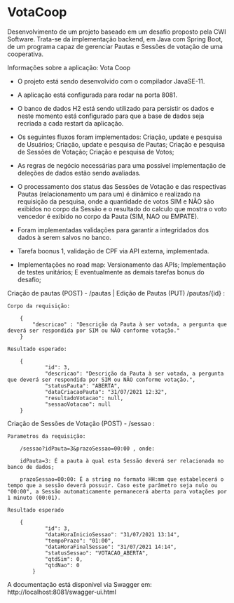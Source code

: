 # VotaCoop
Desenvolvimento de um projeto baseado em um desafio proposto pela CWI Software. Trata-se da implementação backend, em Java com Spring Boot, de um programa capaz de gerenciar Pautas e Sessões de votação de uma cooperativa.

Informações sobre a aplicação: Vota Coop

- O projeto está sendo desenvolvido com o compilador JavaSE-11.
- A aplicação está configurada para rodar na porta 8081.
- O banco de dados H2 está sendo utilizado para persistir os dados e neste momento está configurado para que a base de dados seja recriada a cada restart da aplicação.
- Os seguintes fluxos foram implementados:
	Criação, update e pesquisa de Usuários;
	Criação, update e pesquisa de Pautas;
	Criação e pesquisa de Sessões de Votação;
	Criação e pesquisa de Votos;

- As regras de negócio necessárias para uma possível implementação de deleções de dados estão sendo avaliadas.
- O processamento dos status das Sessões de Votação e das respectivas Pautas (relacionamento um para um) é dinâmico e realizado na requisição da pesquisa, onde a quantidade de votos SIM e NÃO são exibidos no corpo da Sessão e o resultado do calculo que mostra o voto vencedor é exibido no corpo da Pauta (SIM, NAO ou EMPATE).
- Foram implementadas validações para garantir a integridados dos dados à serem salvos no banco.
- Tarefa boonus 1, validação de CPF via API externa, implementada.

- Implementações no road map:
	Versionamento das APIs;
	Implementação de testes unitários;
	E eventualmente as demais tarefas bonus do desafio;


Criação de pautas (POST) - /pautas | Edição de Pautas (PUT) /pautas/{id} :

	Corpo da requisição:

		{
			"descricao" : "Descrição da Pauta à ser votada, a pergunta que deverá ser respondida por SIM ou NÂO conforme votação."
		}

	Resultado esperado:

		{
       			"id": 3,
        		"descricao": "Descrição da Pauta à ser votada, a pergunta que deverá ser respondida por SIM ou NÂO conforme votação.",
        		"statusPauta": "ABERTA",
        		"dataCriacaoPauta": "31/07/2021 12:32",
       			"resultadoVotacao": null,
        		"sessaoVotacao": null
		}

Criação de Sessões de Votação (POST) - /sessao :

	Parametros da requisição:
	
		/sessao?idPauta=3&prazoSessao=00:00 , onde:

		idPauta=3: É a pauta à qual esta Sessão deverá ser relacionada no banco de dados;

		prazoSessao=00:00: É a string no formato HH:mm que estabelecerá o tempo que a sessão deverá possuir. Caso este parâmetro seja nulo ou "00:00", a Sessão automaticamente permanecerá aberta para votações por 1 minuto (00:01).

	Resultado esperado
		
		{
        		"id": 3,
        		"dataHoraInicioSessao": "31/07/2021 13:14",
        		"tempoPrazo": "01:00",
        		"dataHoraFinalSessao": "31/07/2021 14:14",
        		"statusSessao": "VOTACAO_ABERTA",
        		"qtdSim": 0,
        		"qtdNao": 0
    		}
        
 
A documentação está disponível via Swagger em:
  http://localhost:8081/swagger-ui.html
 
 
 
 
 
